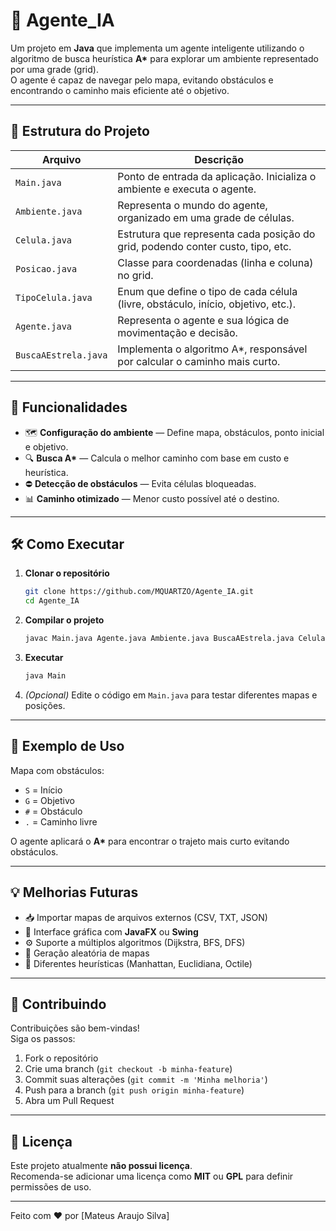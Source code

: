 # 🤖 Agente_IA

Um projeto em **Java** que implementa um agente inteligente utilizando o algoritmo de busca heurística **A\*** para explorar um ambiente representado por uma grade (grid).  
O agente é capaz de navegar pelo mapa, evitando obstáculos e encontrando o caminho mais eficiente até o objetivo.

---

## 📂 Estrutura do Projeto

| Arquivo            | Descrição |
|--------------------|-----------|
| `Main.java`        | Ponto de entrada da aplicação. Inicializa o ambiente e executa o agente. |
| `Ambiente.java`    | Representa o mundo do agente, organizado em uma grade de células. |
| `Celula.java`      | Estrutura que representa cada posição do grid, podendo conter custo, tipo, etc. |
| `Posicao.java`     | Classe para coordenadas (linha e coluna) no grid. |
| `TipoCelula.java`  | Enum que define o tipo de cada célula (livre, obstáculo, início, objetivo, etc.). |
| `Agente.java`      | Representa o agente e sua lógica de movimentação e decisão. |
| `BuscaAEstrela.java` | Implementa o algoritmo A\*, responsável por calcular o caminho mais curto. |

---

## 🚀 Funcionalidades

- 🗺️ **Configuração do ambiente** — Define mapa, obstáculos, ponto inicial e objetivo.
- 🔍 **Busca A\*** — Calcula o melhor caminho com base em custo e heurística.
- ⛔ **Detecção de obstáculos** — Evita células bloqueadas.
- 📊 **Caminho otimizado** — Menor custo possível até o destino.

---

## 🛠️ Como Executar

1. **Clonar o repositório**
    ```bash
    git clone https://github.com/MQUARTZO/Agente_IA.git
    cd Agente_IA
    ```

2. **Compilar o projeto**
    ```bash
    javac Main.java Agente.java Ambiente.java BuscaAEstrela.java Celula.java Posicao.java TipoCelula.java
    ```

3. **Executar**
    ```bash
    java Main
    ```

4. *(Opcional)* Edite o código em `Main.java` para testar diferentes mapas e posições.

---

## 🎯 Exemplo de Uso

Mapa com obstáculos:

- `S` = Início  
- `G` = Objetivo  
- `#` = Obstáculo  
- `.` = Caminho livre  

O agente aplicará o **A\*** para encontrar o trajeto mais curto evitando obstáculos.

---

## 💡 Melhorias Futuras

- 📥 Importar mapas de arquivos externos (CSV, TXT, JSON)
- 🎨 Interface gráfica com **JavaFX** ou **Swing**
- ⚙️ Suporte a múltiplos algoritmos (Dijkstra, BFS, DFS)
- 🔄 Geração aleatória de mapas
- 🧠 Diferentes heurísticas (Manhattan, Euclidiana, Octile)

---

## 🤝 Contribuindo

Contribuições são bem-vindas!  
Siga os passos:

1. Fork o repositório  
2. Crie uma branch (`git checkout -b minha-feature`)  
3. Commit suas alterações (`git commit -m 'Minha melhoria'`)  
4. Push para a branch (`git push origin minha-feature`)  
5. Abra um Pull Request

---

## 📜 Licença

Este projeto atualmente **não possui licença**.  
Recomenda-se adicionar uma licença como **MIT** ou **GPL** para definir permissões de uso.

---

Feito com ❤️ por [Mateus Araujo Silva]
